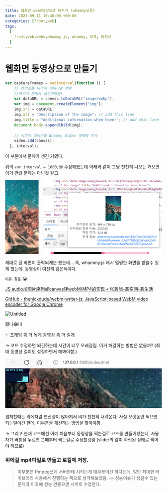 ```yaml
---
title: 웹화면 webm영상으로 바꾸기 (whammy오류)
date: 2023-09-11 10:40:00 +09:00
categories: [front,web]
tags:
  [
    front,web,webm,whammy.js, whammy, 오류, 동영상
  ]
---
```


# 웹화면 동영상으로 만들기



```jsx
var captureFrames = setInterval(function () {
    // 캔버스를 이미지 데이터로 변환
    //여기서 문제가 생긴거였음!
    var dataURL = canvas.toDataURL("image/webp");
    var img = document.createElement("img");
    img.src = dataURL;
    img.alt = "Description of the image"; // add this line
    img.title = "Additional information when hover"; // add this line
    document.body.appendChild(img);

    // 이미지 데이터를 Whammy Video 객체에 추가
    video.add(canvas);
  }, interval);
```

이 부분에서 문제가 생긴 거였다.

위의 `var interval = 1000;`을 수정해봤는데 아래와 같이 그냥 천천히 나오는 거보면 이거 관련 문제는 아닌것 같고.

![Untitled](image/Untitled.png)

제대로 된 화면이 출력되게는 했는데… 즉, whammy.js 에서 멀쩡한 화면을 받을수 있게 했는데. 동영상이 여전히 검은색이다.

`이유 찾음` 😭

[JS audio加图片序列或canvas转webM/MP4的实现 «  张鑫旭-鑫空间-鑫生活](https://www.zhangxinxu.com/wordpress/2023/05/mp4-video-api-webcodecs-webm/comment-page-1/)

[GitHub - thenickdude/webm-writer-js: JavaScript-based WebM video encoder for Google Chrome](https://github.com/thenickdude/webm-writer-js)

![Untitled](image/Untitled.gif)

됐다😂!!!

✨ 프레임 좀 더 높게 동영상 좀 더 길게

→ 코드 수정하면 되긴하는데 시간이 너무 오래걸림. 이거 해결하는 방법은 없을까? (최대 동영상 길이도 설정하면서 해봐야함.)



![Untitled](image/Untitled-1699931872226-6.png)

캡쳐할때는 위에처럼 연산량이 많아져서 비가 천천히 내려온다. 사실 오랫동안 찍으면 되는일이긴 한데, 이부분을 개선하는 방법을 찾아야함.

→ 그리고 현재 코드에선 아예 처음부터 동영상을 찍는걸로 코드를 만들어놨는데, 사용자가 버튼을 누르면 그때부터 찍는걸로 수정할것임 (slider의 값이 확립된 상태로 찍어야 하므로)

### 위에걸 mp4파일로 만들고 로컬에 저장.

> 이부분은 ffmpeg쓰게 서버한테 시키는게 대부분이긴 하다는데, 일단 최대한 라이브러리 사용해서 진행하는 쪽으로 생각해보겠음. -> 성능이슈가 생길수 있는 문제라 이후에 성능 안좋으면 서버로 수정한다.